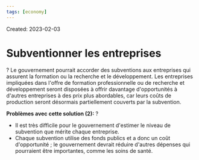 ```yaml
---
tags: [economy]
---
```

Created: 2023-02-03

# Subventionner les entreprises
?
Le gouvernement pourrait accorder des subventions aux entreprises qui assurent la formation ou la recherche et le développement. Les entreprises impliquées dans l'offre de formation professionnelle ou de recherche et développement seront disposées à offrir davantage d'opportunités à d'autres entreprises à des prix plus abordables, car leurs coûts de production seront désormais partiellement couverts par la subvention.
<!--SR:!2023-10-16,156,250-->

**Problèmes avec cette solution (2):**
?
- Il est très difficile pour le gouvernement d'estimer le niveau de subvention que mérite chaque entreprise.
- Chaque subvention utilise des fonds publics et a donc un coût d'opportunité ; le gouvernement devrait réduire d'autres dépenses qui pourraient être importantes, comme les soins de santé.
<!--SR:!2024-02-13,238,270-->